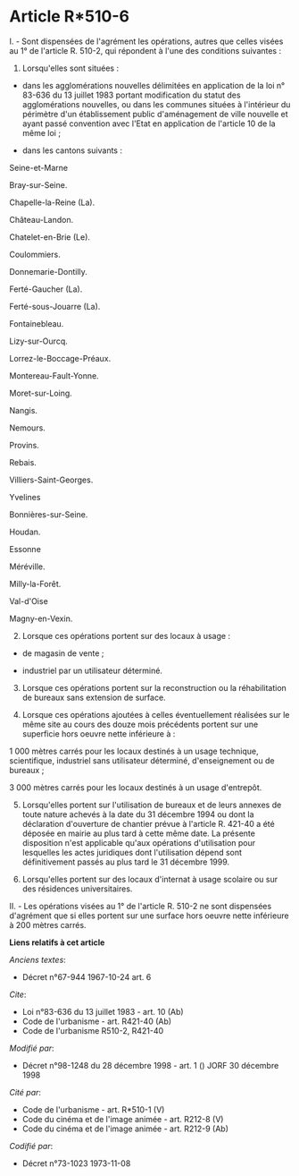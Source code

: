 # Article R*510-6

I. - Sont dispensées de l'agrément les opérations, autres que celles visées au 1° de l'article R. 510-2, qui répondent à
l'une des conditions suivantes :

1. Lorsqu'elles sont situées :

- dans les agglomérations nouvelles délimitées en application de la loi n° 83-636 du 13 juillet 1983 portant modification du
statut des agglomérations nouvelles, ou dans les communes situées à l'intérieur du périmètre d'un établissement public
d'aménagement de ville nouvelle et ayant passé convention avec l'Etat en application de l'article 10 de la même loi ;

- dans les cantons suivants :

Seine-et-Marne

Bray-sur-Seine.

Chapelle-la-Reine (La).

Château-Landon.

Chatelet-en-Brie (Le).

Coulommiers.

Donnemarie-Dontilly.

Ferté-Gaucher (La).

Ferté-sous-Jouarre (La).

Fontainebleau.

Lizy-sur-Ourcq.

Lorrez-le-Boccage-Préaux.

Montereau-Fault-Yonne.

Moret-sur-Loing.

Nangis.

Nemours.

Provins.

Rebais.

Villiers-Saint-Georges.

Yvelines

Bonnières-sur-Seine.

Houdan.

Essonne

Méréville.

Milly-la-Forêt.

Val-d'Oise

Magny-en-Vexin.

2. Lorsque ces opérations portent sur des locaux à usage :

- de magasin de vente ;

- industriel par un utilisateur déterminé.

3. Lorsque ces opérations portent sur la reconstruction ou la réhabilitation de bureaux sans extension de surface.

4. Lorsque ces opérations ajoutées à celles éventuellement réalisées sur le même site au cours des douze mois précédents
portent sur une superficie hors oeuvre nette inférieure à :

1 000 mètres carrés pour les locaux destinés à un usage technique, scientifique, industriel sans utilisateur déterminé,
d'enseignement ou de bureaux ;

3 000 mètres carrés pour les locaux destinés à un usage d'entrepôt.

5. Lorsqu'elles portent sur l'utilisation de bureaux et de leurs annexes de toute nature achevés à la date du 31 décembre
1994 ou dont la déclaration d'ouverture de chantier prévue à l'article R. 421-40 a été déposée en mairie au plus tard à cette
même date. La présente disposition n'est applicable qu'aux opérations d'utilisation pour lesquelles les actes juridiques dont
l'utilisation dépend sont définitivement passés au plus tard le 31 décembre 1999.

6. Lorsqu'elles portent sur des locaux d'internat à usage scolaire ou sur des résidences universitaires.

II. - Les opérations visées au 1° de l'article R. 510-2 ne sont dispensées d'agrément que si elles portent sur une surface
hors oeuvre nette inférieure à 200 mètres carrés.

**Liens relatifs à cet article**

_Anciens textes_:

  - Décret n°67-944 1967-10-24 art. 6

_Cite_:

  - Loi n°83-636 du 13 juillet 1983 - art. 10 (Ab)
  - Code de l'urbanisme - art. R421-40 (Ab)
  - Code de l'urbanisme R510-2, R421-40

_Modifié par_:

  - Décret n°98-1248 du 28 décembre 1998 - art. 1 () JORF 30 décembre 1998

_Cité par_:

  - Code de l'urbanisme - art. R*510-1 (V)
  - Code du cinéma et de l'image animée - art. R212-8 (V)
  - Code du cinéma et de l'image animée - art. R212-9 (Ab)

_Codifié par_:

  - Décret n°73-1023 1973-11-08
